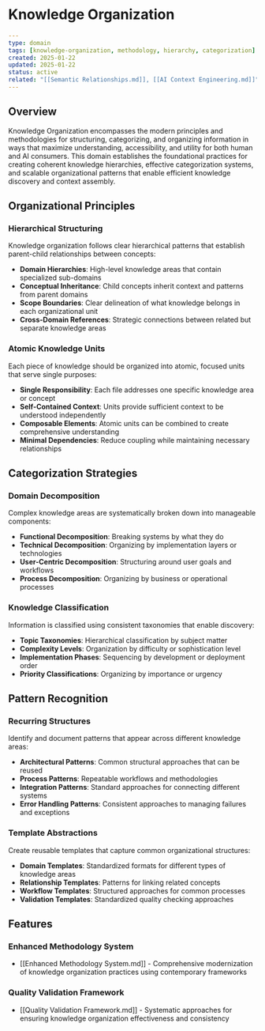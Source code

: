 # Knowledge Organization

```yaml
---
type: domain
tags: [knowledge-organization, methodology, hierarchy, categorization]
created: 2025-01-22
updated: 2025-01-22
status: active
related: "[[Semantic Relationships.md]], [[AI Context Engineering.md]]"
---
```

## Overview

Knowledge Organization encompasses the modern principles and methodologies for structuring, categorizing, and organizing information in ways that maximize understanding, accessibility, and utility for both human and AI consumers. This domain establishes the foundational practices for creating coherent knowledge hierarchies, effective categorization systems, and scalable organizational patterns that enable efficient knowledge discovery and context assembly.

## Organizational Principles

### Hierarchical Structuring

Knowledge organization follows clear hierarchical patterns that establish parent-child relationships between concepts:

- **Domain Hierarchies**: High-level knowledge areas that contain specialized sub-domains
- **Conceptual Inheritance**: Child concepts inherit context and patterns from parent domains
- **Scope Boundaries**: Clear delineation of what knowledge belongs in each organizational unit
- **Cross-Domain References**: Strategic connections between related but separate knowledge areas

### Atomic Knowledge Units

Each piece of knowledge should be organized into atomic, focused units that serve single purposes:

- **Single Responsibility**: Each file addresses one specific knowledge area or concept
- **Self-Contained Context**: Units provide sufficient context to be understood independently
- **Composable Elements**: Atomic units can be combined to create comprehensive understanding
- **Minimal Dependencies**: Reduce coupling while maintaining necessary relationships

## Categorization Strategies

### Domain Decomposition

Complex knowledge areas are systematically broken down into manageable components:

- **Functional Decomposition**: Breaking systems by what they do
- **Technical Decomposition**: Organizing by implementation layers or technologies
- **User-Centric Decomposition**: Structuring around user goals and workflows
- **Process Decomposition**: Organizing by business or operational processes

### Knowledge Classification

Information is classified using consistent taxonomies that enable discovery:

- **Topic Taxonomies**: Hierarchical classification by subject matter
- **Complexity Levels**: Organization by difficulty or sophistication level
- **Implementation Phases**: Sequencing by development or deployment order
- **Priority Classifications**: Organizing by importance or urgency

## Pattern Recognition

### Recurring Structures

Identify and document patterns that appear across different knowledge areas:

- **Architectural Patterns**: Common structural approaches that can be reused
- **Process Patterns**: Repeatable workflows and methodologies
- **Integration Patterns**: Standard approaches for connecting different systems
- **Error Handling Patterns**: Consistent approaches to managing failures and exceptions

### Template Abstractions

Create reusable templates that capture common organizational structures:

- **Domain Templates**: Standardized formats for different types of knowledge areas
- **Relationship Templates**: Patterns for linking related concepts
- **Workflow Templates**: Structured approaches for common processes
- **Validation Templates**: Standardized quality checking approaches

## Features

### Enhanced Methodology System
- [[Enhanced Methodology System.md]] - Comprehensive modernization of knowledge organization practices using contemporary frameworks

### Quality Validation Framework
- [[Quality Validation Framework.md]] - Systematic approaches for ensuring knowledge organization effectiveness and consistency